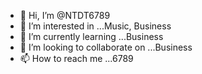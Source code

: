 - 👋 Hi, I’m @NTDT6789
- 👀 I’m interested in ...Music, Business
- 🌱 I’m currently learning ...Business 
- 💞️ I’m looking to collaborate on ...Business 
- 📫 How to reach me ...6789

<!---
NTDT6789/NTDT6789 is a ✨ special ✨ repository because its `README.md` (this file) appears on your GitHub profile.
You can click the Preview link to take a look at your changes.
--->
